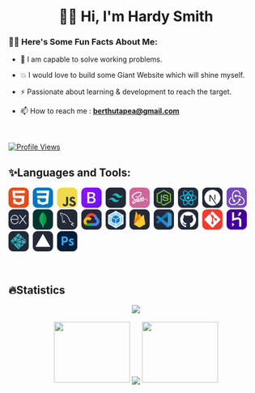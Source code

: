 <h1 align="center">👋🏻 Hi, I'm Hardy Smith</h1>

### 👨‍💻 Here's Some Fun Facts About Me:

- 💬 I am capable to solve working problems.

- 💥 I would love to build some Giant Website which will shine myself.

- ⚡ Passionate about learning & development to reach the target.

<!-- - 📝 Get Details about me : [**Curriculum Vitae**](https://drive.google.com/file/d/19rnbukAhf9oPhadMhsvI3xnWF6FIYeMT/view?usp=share_link) -->

- 📫 How to reach me : **berthutapea@gmail.com**
<br><br><br>
<a href="https://github.com/berthutapea/">
<img alt="Profile Views" src="https://komarev.com/ghpvc/?username=berthutapea&style=flat-square&label=Profile+Views&color=0891b2" />
</a>
<!--

## 👉 Connect with me:

<p align="left">
    <a style="margin: 0 10px" href="https://berthutapea.vercel.app/" target="blank" title="Portfolio"><img align="center" src="https://i.ibb.co/CKnDqFN/Gilbert-Hutapea.png" alt="portfolio" height="40" width="40" /></a>
    <a style="margin: 0 10px" href="https://www.linkedin.com/in/gilberthutapea/" target="blank"><img align="center" src="https://raw.githubusercontent.com/rahuldkjain/github-profile-readme-generator/master/src/images/icons/Social/linked-in-alt.svg" alt="linkedin" height="30" width="40" /></a>
    <a href="https://twitter.com/GilbertHutapeaa" target="blank"><img align="center" src="https://raw.githubusercontent.com/rahuldkjain/github-profile-readme-generator/master/src/images/icons/Social/twitter.svg" alt="twitter" height="30" width="40" /></a>
    <a style="margin: 0 10px" href="https://www.instagram.com/bethup97/" target="blank"><img align="center" src="https://raw.githubusercontent.com/rahuldkjain/github-profile-readme-generator/master/src/images/icons/Social/instagram.svg" alt="instagram" height="30" width="40" /></a>
</p> -->

<br>
<h2 align="left">✨Languages and Tools:</h2>
<p align="left"> 
<img src="assets/icons/HTML.svg" alt="HTML" width="40" height="40"/>&nbsp;
<img src="assets/icons/CSS.svg" alt="CSS" width="40" height="40"/>&nbsp;
<img src="assets/icons/JavaScript.svg" alt="Javascript" width="40" height="40"/>&nbsp;
<img src="assets/icons/Bootstrap.svg" alt="Bootstrap" width="40" height="40"/>&nbsp;
<img src="assets/icons/TailwindCSS-Dark.svg" alt="Tailwind" width="40" height="40"/>&nbsp;
<img src="assets/icons/Sass.svg" alt="Sass" width="40" height="40"/>&nbsp;
<img src="assets/icons/NodeJS-Dark.svg" alt="Node JS" width="40" height="40"/>&nbsp;
<img src="assets/icons/React-Dark.svg" alt="React" width="40" height="40"/>&nbsp;
<img src="assets/icons/NextJS-Dark.svg" alt="NextJS" width="40" height="40"/>&nbsp;
<img src="assets/icons/Redux.svg" alt="Redux" width="40" height="40"/>&nbsp;
<img src="assets/icons/ExpressJS-Dark.svg" alt="ExpressJS" width="40" height="40"/>&nbsp;
<img src="assets/icons/MongoDB.svg" alt="MongoDB" width="40" height="40"/>&nbsp;
<img src="assets/icons/MySQL-Dark.svg" alt="MySQL" width="40" height="40"/>&nbsp;
<img src="assets/icons/GCP-Dark.svg" alt="MySQL" width="40" height="40"/>&nbsp;
<img src="assets/icons/Webpack-Dark.svg" alt="Webpack" width="40" height="40"/>&nbsp;
<img src="assets/icons/Firebase-Dark.svg" alt="Firebase" width="40" height="40"/>&nbsp;
<img src="assets/icons/VSCode-Dark.svg" alt="VS Code" width="40" height="40"/>&nbsp;
<img src="assets/icons/Github-Dark.svg" alt="Github" width="40" height="40"/>&nbsp;
<img src="assets/icons/Git.svg" alt="Git" width="40" height="40"/>&nbsp;
<img src="assets/icons/Heroku.svg" alt="Heroku" width="40" height="40"/>&nbsp;
<img src="assets/icons/Netlify-Dark.svg" alt="Netlify" width="40" height="40"/>&nbsp;
<img src="assets/icons/Vercel-Dark.svg" alt="Vercel" width="40" height="40"/>&nbsp;
<img src="assets/icons/Photoshop.svg" alt="Photoshop" width="40" height="40"/>&nbsp;
</p>

<!-- <br>
<h2 align="left">📜Certificates</h2>

<h4>

- <a href="https://www.dicoding.com/certificates/2VX31353JZYQ">Learn Basic Web Programming from Dicoding Indonesia</a>

- <a href="https://www.dicoding.com/certificates/2VX3Y0NYQPYQ">Learn Basic JavaScript Programming from Dicoding Indonesia</a>

- <a href="https://www.dicoding.com/certificates/72ZD9J65JPYW">Learn to Make a Web Front-End for Beginners from Dicoding Indonesia</a>

- <a href="https://www.dicoding.com/certificates/72ZD9M7O6PYW">Learn to Make Web Applications with React from Dicoding Indonesia</a>

- <a href="https://www.sololearn.com/certificates/CC-YXLQWFCD">Introduction to HTML from sololearn</a>

- <a href="https://www.sololearn.com/certificates/CC-VKP1F9RQ">Introduction to CSS from sololearn</a>

- <a href="https://www.sololearn.com/certificates/CC-XUAQPWQ7">JavaScript Intermediate from sololearn</a>

- <a href="https://www.sololearn.com/certificates/CT-ILYDFSXD">React + Redux from sololearn</a>

- <a href="https://codepolitan.com/c/CMKQ2BP">GIT from CODEPOLITAN</a>

- <a href="https://codepolitan.com/c/C6NAWZ2">Python Programming from CODEPOLITAN</a>

- <a href="https://drive.google.com/file/d/1r0R8vOMfdR54ejFt3dGgFr1ng69X9JRx/view?usp=share_link">Web Developmet from Sekolah Tinggi Teknologi Informatika Sony Sugema</a>
</h4> -->

<br>
<h2 align="left">🔥Statistics</h2>
<p align="middle">
<a href="https://github.com/berthutapea">
  <img height="160em" src="https://github-readme-stats-eight-theta.vercel.app/api?username=berthutapea&show_icons=true&theme=radical&include_all_commits=true&count_private=true"/>
</a>
<p align="center">
  <a>
    <img height="120" width="150" src="https://github.com/Hunter-1225/Hunter-1225/blob/main/left.png">
    <img align="center" src="https://github-readme-streak-stats.herokuapp.com/?user=Hunter-1225&theme=dark"/>
    <img height="120" width="150" src="https://github.com/Hunter-1225/Hunter-1225/blob/main/right.png">
  </a>
</p>
